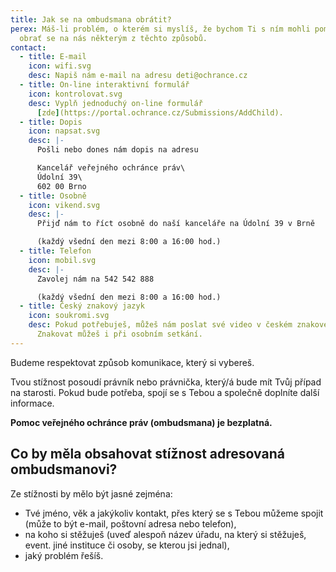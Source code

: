 ```yaml
---
title: Jak se na ombudsmana obrátit?
perex: Máš-li problém, o kterém si myslíš, že bychom Ti s ním mohli pomoci,
  obrať se na nás některým z těchto způsobů.
contact:
  - title: E-mail
    icon: wifi.svg
    desc: Napiš nám e-mail na adresu deti@ochrance.cz
  - title: On-line interaktivní formulář
    icon: kontrolovat.svg
    desc: Vyplň jednoduchý on-line formulář
      [zde](https://portal.ochrance.cz/Submissions/AddChild).
  - title: Dopis
    icon: napsat.svg
    desc: |-
      Pošli nebo dones nám dopis na adresu

      Kancelář veřejného ochránce práv\
      Údolní 39\
      602 00 Brno
  - title: Osobně
    icon: vikend.svg
    desc: |-
      Přijď nám to říct osobně do naší kanceláře na Údolní 39 v Brně 

      (každý všední den mezi 8:00 a 16:00 hod.)
  - title: Telefon
    icon: mobil.svg
    desc: |-
      Zavolej nám na 542 542 888 

      (každý všední den mezi 8:00 a 16:00 hod.)
  - title: Český znakový jazyk
    icon: soukromi.svg
    desc: Pokud potřebuješ, můžeš nám poslat své video v českém znakovém jazyce.
      Znakovat můžeš i při osobním setkání.
---
```

Budeme respektovat způsob komunikace, který si vybereš.

Tvou stížnost posoudí právník nebo právnička, který/á bude mít Tvůj případ na starosti. Pokud bude potřeba, spojí se s Tebou a společně doplníte další informace.

**Pomoc veřejného ochránce práv (ombudsmana) je bezplatná.**

## Co by měla obsahovat stížnost adresovaná ombudsmanovi?

Ze stížnosti by mělo být jasné zejména:

* Tvé jméno, věk a jakýkoliv kontakt, přes který se s Tebou můžeme spojit (může to být e-mail, poštovní adresa nebo telefon),
* na koho si stěžuješ (uveď alespoň název úřadu, na který si stěžuješ, event. jiné instituce či osoby, se kterou jsi jednal),
* jaký problém řešíš.